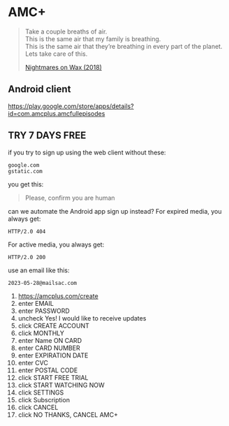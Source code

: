 # AMC+

> Take a couple breaths of air.\
> This is the same air that my family is breathing.\
> This is the same air that they’re breathing in every part of the planet.\
> Lets take care of this.
>
> [Nightmares on Wax (2018)](//youtube.com/watch?v=Vc-XzhnwpVc)

## Android client

https://play.google.com/store/apps/details?id=com.amcplus.amcfullepisodes

## TRY 7 DAYS FREE

if you try to sign up using the web client without these:

~~~
google.com
gstatic.com
~~~

you get this:

> Please, confirm you are human

can we automate the Android app sign up instead? For expired media, you always
get:

~~~
HTTP/2.0 404 
~~~

For active media, you always get:

~~~
HTTP/2.0 200
~~~

use an email like this:

~~~
2023-05-28@mailsac.com
~~~

1. https://amcplus.com/create
2. enter EMAIL
3. enter PASSWORD
4. uncheck Yes! I would like to receive updates
5. click CREATE ACCOUNT
6. click MONTHLY
7. enter Name ON CARD
8. enter CARD NUMBER
9. enter EXPIRATION DATE
10. enter CVC
11. enter POSTAL CODE
12. click START FREE TRIAL
13. click START WATCHING NOW
14. click SETTINGS
15. click Subscription
16. click CANCEL
17. click NO THANKS, CANCEL AMC+
